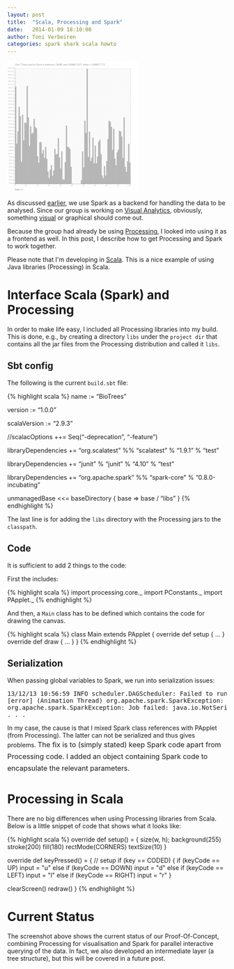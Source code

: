 ```yaml
---
layout: post
title:  "Scala, Processing and Spark"
date:   2014-01-09 18:10:00
author: Toni Verbeiren
categories: spark shark scala howto
---
```

![Spark histogram](/assets/spark_histogram.png)

As discussed [earlier](/2014/01/spark-for-genomic-data), we use Spark as a backend for handling the data to be analysed. Since our group is working on [Visual Analytics](http://en.wikipedia.org/wiki/Visual_analytics), obviously, something [visual](http://www.slideshare.net/jandot/visual-analytics-in-omics-why-what-how) or graphical should come out.

Because the group had already be using [Processing](http://processing.org/), I looked into using it as a frontend as well. In this post, I describe how to get Processing and Spark to work together.

Please note that I'm developing in [Scala](http://scala-lang.org/). This is a nice example of using Java libraries (Processing) in Scala.


# Interface Scala (Spark) and Processing
In order to make life easy, I included all Processing libraries into my build. This is done, e.g., by creating a directory `libs` under the `project dir` that contains all the jar files from the Processing distribution and called it `libs`.

## Sbt config
The following is the current `build.sbt` file:

{% highlight scala %}
name := “BioTrees”

version := “1.0.0”

scalaVersion := “2.9.3”

//scalacOptions ++= Seq(“-deprecation”, “-feature”)

libraryDependencies += “org.scalatest” %% “scalatest” % “1.9.1” % “test”

libraryDependencies += “junit” % “junit” % “4.10” % “test”

libraryDependencies += “org.apache.spark” %% “spark-core” % “0.8.0-incubating”

unmanagedBase &lt;&lt;= baseDirectory { base =&gt; base / “libs” }
{% endhighlight %}

The last line is for adding the `libs` directory with the Processing jars to the `classpath`.

## Code
It is sufficient to add 2 things to the code:

First the includes:

{% highlight scala %}
import processing.core._
import PConstants._
import PApplet._
{% endhighlight %}

And then, a `Main` class has to be defined which contains the code for drawing the canvas.

{% highlight scala %}
class Main extends PApplet {
  override def setup {
   ...
  }
  override def draw {
   ...
  }
}
{% endhighlight %}

## Serialization
When passing global variables to Spark, we run into serialization issues:

<pre>13/12/13 10:56:59 INFO scheduler.DAGScheduler: Failed to run reduce at biotree.scala:109
[error] (Animation Thread) org.apache.spark.SparkException: Job failed: java.io.NotSerializableException: processing.core.PApplet$InternalEventQueue
org.apache.spark.SparkException: Job failed: java.io.NotSerializableException: processing.core.PApplet$InternalEventQueue
. . .</pre>

In my case, the cause is that I mixed Spark class references with PApplet (from Processing). The latter can not be serialized and thus gives problems. </span><span style="line-height: 1.714285714; font-size: 1rem;">The fix is to (simply stated) keep Spark code apart from Processing code. I added an object containing Spark code to encapsulate the relevant parameters.

# Processing in Scala
There are no big differences when using Processing libraries from Scala. Below is a little snippet of code that shows what it looks like:

{% highlight scala %}
override def setup() = {
  size(w, h);
  background(255)
  stroke(200)
  fill(180)
  rectMode(CORNERS)
  textSize(10)
}

override def keyPressed() = {
  // setup
  if (key == CODED) {
    if (keyCode == UP) input = "u"
    else if (keyCode == DOWN) input = "d"
    else if (keyCode == LEFT) input = "l"
    else if (keyCode == RIGHT) input = "r"
  }

  clearScreen()
  redraw()
}
{% endhighlight %}

# Current Status
The screenshot above shows the current status of our Proof-Of-Concept, combining Processing for visualisation and Spark for parallel interactive querying of the data. In fact, we also developed an intermediate layer (a tree structure), but this will be covered in a future post.
